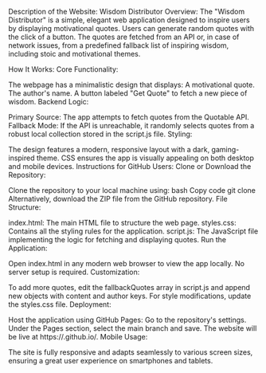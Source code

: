 Description of the Website: Wisdom Distributor
Overview:
The "Wisdom Distributor" is a simple, elegant web application designed to inspire users by displaying motivational quotes. Users can generate random quotes with the click of a button. The quotes are fetched from an API or, in case of network issues, from a predefined fallback list of inspiring wisdom, including stoic and motivational themes.

How It Works:
Core Functionality:

The webpage has a minimalistic design that displays:
A motivational quote.
The author's name.
A button labeled "Get Quote" to fetch a new piece of wisdom.
Backend Logic:

Primary Source: The app attempts to fetch quotes from the Quotable API.
Fallback Mode: If the API is unreachable, it randomly selects quotes from a robust local collection stored in the script.js file.
Styling:

The design features a modern, responsive layout with a dark, gaming-inspired theme.
CSS ensures the app is visually appealing on both desktop and mobile devices.
Instructions for GitHub Users:
Clone or Download the Repository:

Clone the repository to your local machine using:
bash
Copy code
git clone <repository-url>
Alternatively, download the ZIP file from the GitHub repository.
File Structure:

index.html: The main HTML file to structure the web page.
styles.css: Contains all the styling rules for the application.
script.js: The JavaScript file implementing the logic for fetching and displaying quotes.
Run the Application:

Open index.html in any modern web browser to view the app locally.
No server setup is required.
Customization:

To add more quotes, edit the fallbackQuotes array in script.js and append new objects with content and author keys.
For style modifications, update the styles.css file.
Deployment:

Host the application using GitHub Pages:
Go to the repository's settings.
Under the Pages section, select the main branch and save.
The website will be live at https://<username>.github.io/<repository-name>.
Mobile Usage:

The site is fully responsive and adapts seamlessly to various screen sizes, ensuring a great user experience on smartphones and tablets.
